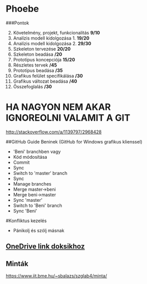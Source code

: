 # Phoebe

###Pontok

2. Követelmény, projekt, funkcionalitás **9/10**
3. Analízis modell kidolgozása 1. **19/20**
4. Analízis modell kidolgozása 2. **29/30**
5. Szkeleton tervezése **20/20**
6. Szkeleton beadása **/20**
7. Prototípus koncepciója **15/20**
8. Részletes tervek **/45**
10. Prototípus beadása **/35**
11. Grafikus felület specifikálása **/30**
13. Grafikus változat beadása **/40**
14. Összefoglalás **/30**

# HA NAGYON NEM AKAR IGNOREOLNI VALAMIT A GIT
http://stackoverflow.com/a/1139797/2968428

##GitHub Guide Beninek (GitHub for Windows grafikus klienssel)
- 'Beni' branchben vagy
- Kód módosítása
- Commit
- Sync
- Switch to 'master' branch
- Sync
- Manage branches
- Merge master->beni
- Merge beni->master
- Sync 'master'
- Switch to 'Beni' branch
- Sync 'Beni'

#Konfliktus kezelés
- Pánikolj és szólj másnak

## [OneDrive link doksikhoz](https://onedrive.live.com/redir?resid=EF71F872C978A567!2109&authkey=!AL9CBTRLwgK0Rlo&ithint=folder%2cdocx)
## Minták
https://www.iit.bme.hu/~sbalazs/szglab4/minta/
